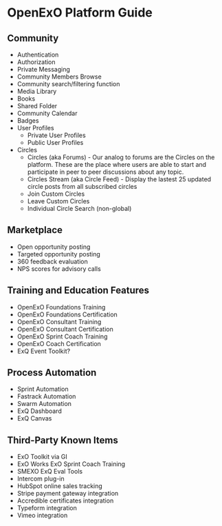 # OpenExO Platform Guide

## Community
- Authentication
- Authorization
- Private Messaging
- Community Members Browse
- Community search/filtering function
- Media Library
- Books
- Shared Folder
- Community Calendar
- Badges
- User Profiles
	- Private User Profiles
	- Public User Profiles
- Circles
	- Circles (aka Forums) - Our analog to forums are the Circles on the platform. These are the place where users are able to start and participate in peer to peer discussions about any topic.
	- Circles Stream (aka Circle Feed) - Display the lastest 25 updated circle posts from all subscribed circles
	- Join Custom Circles
	- Leave Custom Circles
	- Individual Circle Search (non-global)

## Marketplace
- Open opportunity posting
- Targeted opportunity posting
- 360 feedback evaluation
- NPS scores for advisory calls

## Training and Education Features
- OpenExO Foundations Training
- OpenExO Foundations Certification
- OpenExO Consultant Training
- OpenExO Consultant Certification
- OpenExO Sprint Coach Training
- OpenExO Coach Certification
- ExQ Event Toolkit?

## Process Automation
- Sprint Automation
- Fastrack Automation
- Swarm Automation
- ExQ Dashboard
- ExQ Canvas

## Third-Party Known Items
- ExO Toolkit via GI
- ExO Works ExO Sprint Coach Training
- SMEXO ExQ Eval Tools
- Intercom plug-in
- HubSpot online sales tracking
- Stripe payment gateway integration
- Accredible certificates integration
- Typeform integration
- Vimeo integration
